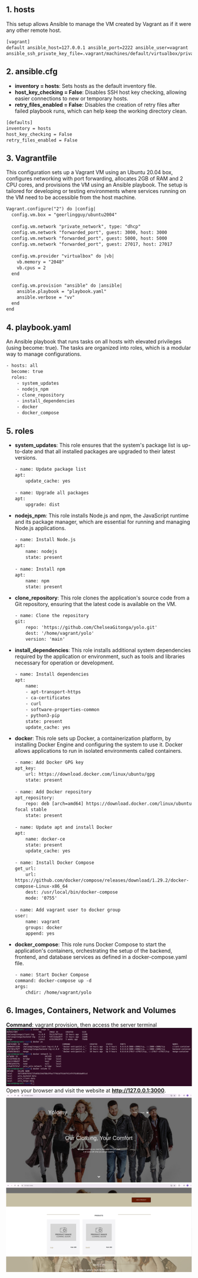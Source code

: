 ## 1. hosts
This setup allows Ansible to manage the VM created by Vagrant as if it were any other remote host.
```
[vagrant]
default ansible_host=127.0.0.1 ansible_port=2222 ansible_user=vagrant ansible_ssh_private_key_file=.vagrant/machines/default/virtualbox/private_key
```

## 2. ansible.cfg
- **inventory = hosts**: Sets hosts as the default inventory file.
- **host_key_checking = False**: Disables SSH host key checking, allowing easier connections to new or temporary hosts.
- **retry_files_enabled = False**: Disables the creation of retry files after failed playbook runs, which can help keep the working directory clean.
```
[defaults]
inventory = hosts
host_key_checking = False
retry_files_enabled = False
```

## 3. Vagrantfile
This configuration sets up a Vagrant VM using an Ubuntu 20.04 box, configures networking with port forwarding, allocates 2GB of RAM and 2 CPU cores, and provisions the VM using an Ansible playbook. The setup is tailored for developing or testing environments where services running on the VM need to be accessible from the host machine.
```
Vagrant.configure("2") do |config|
  config.vm.box = "geerlingguy/ubuntu2004"
  
  config.vm.network "private_network", type: "dhcp"
  config.vm.network "forwarded_port", guest: 3000, host: 3000
  config.vm.network "forwarded_port", guest: 5000, host: 5000
  config.vm.network "forwarded_port", guest: 27017, host: 27017

  config.vm.provider "virtualbox" do |vb|
    vb.memory = "2048"
    vb.cpus = 2
  end

  config.vm.provision "ansible" do |ansible|
    ansible.playbook = "playbook.yaml"
    ansible.verbose = "vv"
  end
end
```

## 4. playbook.yaml
An Ansible playbook that runs tasks on all hosts with elevated privileges (using become: true). The tasks are organized into roles, which is a modular way to manage configurations.
```
- hosts: all
  become: true
  roles:
    - system_updates
    - nodejs_npm
    - clone_repository
    - install_dependencies
    - docker
    - docker_compose
```

## 5. roles
- **system_updates**:
This role ensures that the system's package list is up-to-date and that all installed packages are upgraded to their latest versions.
    ```
    - name: Update package list
    apt:
        update_cache: yes

    - name: Upgrade all packages
    apt:
        upgrade: dist
    ```

- **nodejs_npm**:
This role installs Node.js and npm, the JavaScript runtime and its package manager, which are essential for running and managing Node.js applications.
    ```    
    - name: Install Node.js
    apt:
        name: nodejs
        state: present

    - name: Install npm
    apt:
        name: npm
        state: present
    ```

- **clone_repository**:
This role clones the application's source code from a Git repository, ensuring that the latest code is available on the VM.
    ```    
    - name: Clone the repository
    git:
        repo: 'https://github.com/ChelseaGitonga/yolo.git'
        dest: '/home/vagrant/yolo'
        version: 'main'
    ```

- **install_dependencies**:
This role installs additional system dependencies required by the application or environment, such as tools and libraries necessary for operation or development.
    ```
    - name: Install dependencies
    apt:
        name:
        - apt-transport-https
        - ca-certificates
        - curl
        - software-properties-common
        - python3-pip
        state: present
        update_cache: yes
    ```
- **docker**:
This role sets up Docker, a containerization platform, by installing Docker Engine and configuring the system to use it. Docker allows applications to run in isolated environments called containers.
    ```    
    - name: Add Docker GPG key
    apt_key:
        url: https://download.docker.com/linux/ubuntu/gpg
        state: present

    - name: Add Docker repository
    apt_repository:
        repo: deb [arch=amd64] https://download.docker.com/linux/ubuntu focal stable
        state: present

    - name: Update apt and install Docker
    apt:
        name: docker-ce
        state: present
        update_cache: yes

    - name: Install Docker Compose
    get_url:
        url: https://github.com/docker/compose/releases/download/1.29.2/docker-compose-Linux-x86_64
        dest: /usr/local/bin/docker-compose
        mode: '0755'

    - name: Add vagrant user to docker group
    user:
        name: vagrant
        groups: docker
        append: yes
    ```

- **docker_compose**:
This role runs Docker Compose to start the application's containers, orchestrating the setup of the backend, frontend, and database services as defined in a docker-compose.yaml file.
    ```
    - name: Start Docker Compose
    command: docker-compose up -d
    args:
        chdir: /home/vagrant/yolo
    ```
## 6. Images, Containers, Network and Volumes
**Command**: vagrant provision, then access the server terminal
![Evidence](images/evidence.png)
Open your browser and visit the website at **http://127.0.0.1:3000**.
![yolomy](images/yolomy.png)
![product-added-evidence](images/product-added-evidence.png)